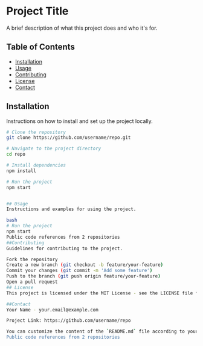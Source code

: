 # Project Title

A brief description of what this project does and who it's for.

## Table of Contents

- [Installation](#installation)
- [Usage](#usage)
- [Contributing](#contributing)
- [License](#license)
- [Contact](#contact)

## Installation

Instructions on how to install and set up the project locally.

```bash
# Clone the repository
git clone https://github.com/username/repo.git

# Navigate to the project directory
cd repo

# Install dependencies
npm install

# Run the project
npm start


## Usage
Instructions and examples for using the project.

bash
# Run the project
npm start
Public code references from 2 repositories
##Contributing
Guidelines for contributing to the project.

Fork the repository
Create a new branch (git checkout -b feature/your-feature)
Commit your changes (git commit -m 'Add some feature')
Push to the branch (git push origin feature/your-feature)
Open a pull request
## License
This project is licensed under the MIT License - see the LICENSE file for details.

##Contact
Your Name - your.email@example.com

Project Link: https://github.com/username/repo

You can customize the content of the `README.md` file according to your project's requirements, including the project title, installation instructions, usage examples, contributing guidelines, and contact information.
Public code references from 2 repositories


